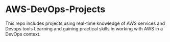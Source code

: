 # AWS-DevOps-Projects

This repo includes projects using real-time knowledge of AWS services and Devops tools 
Learning and gaining practical skills in working with AWS in a DevOps context.
